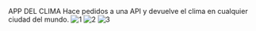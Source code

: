 APP DEL CLIMA
Hace pedidos a una API y devuelve el clima en cualquier ciudad del mundo.
![1](https://user-images.githubusercontent.com/92755973/170137337-1dc986a2-1717-4161-8c94-d23cc9cf7e11.png)
![2](https://user-images.githubusercontent.com/92755973/170137352-ea0f7c1b-e3ee-4680-a221-d2ec43b2bf61.png)
![3](https://user-images.githubusercontent.com/92755973/170137362-8f15afbb-c227-45d6-9949-920e562693d2.png)

